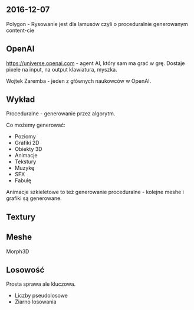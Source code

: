 ## 2016-12-07

Polygon - Rysowanie jest dla lamusów czyli o proceduralnie generowanym content-cie

## OpenAI

https://universe.openai.com - agent AI, który sam ma grać w grę. Dostaje pixele na input, na output klawiatura, myszka.

Wojtek Zaremba - jeden z głównych naukowców w OpenAI.

## Wykład

Proceduralne - generowanie przez algorytm.

Co możemy generować:

- Poziomy
- Grafiki 2D
- Obiekty 3D
- Animacje
- Tekstury
- Muzykę
- SFX
- Fabułę

Animacje szkieletowe to też generowanie proceduralne - kolejne meshe i grafiki są generowane.

## Textury

## Meshe

Morph3D

## Losowość

Prosta sprawa ale kluczowa.

- Liczby pseudolosowe
- Ziarno losowania

